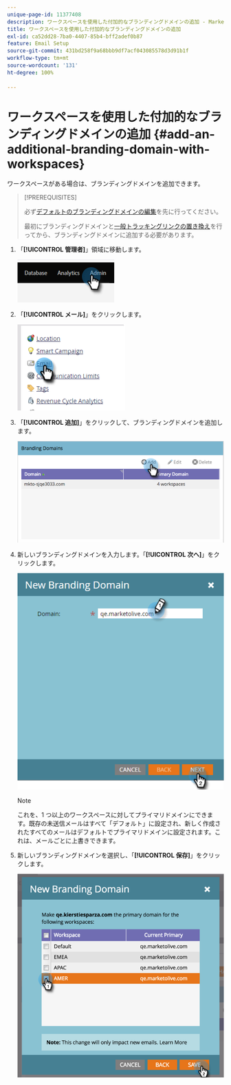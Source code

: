 ```yaml
---
unique-page-id: 11377408
description: ワークスペースを使用した付加的なブランディングドメインの追加 - Marketo ドキュメント - 製品ドキュメント
title: ワークスペースを使用した付加的なブランディングドメインの追加
exl-id: ca52dd28-7ba0-4407-85b4-bff2adef0b87
feature: Email Setup
source-git-commit: 431bd258f9a68bbb9df7acf043085578d3d91b1f
workflow-type: tm+mt
source-wordcount: '131'
ht-degree: 100%

---
```


# ワークスペースを使用した付加的なブランディングドメインの追加 {#add-an-additional-branding-domain-with-workspaces}

ワークスペースがある場合は、ブランディングドメインを追加できます。

>[!PREREQUISITES]
>
>必ず[デフォルトのブランディングドメインの編集](/help/marketo/product-docs/administration/email-setup/add-multiple-branding-domains/edit-your-default-branding-domain.md)を先に行ってください。
>
>最初にブランディングドメインと[一般トラッキングリンクの置き換え](/help/marketo/product-docs/administration/email-setup/add-multiple-branding-domains/edit-your-default-branding-domain-with-workspaces.md)を行ってから、ブランディングドメインに追加する必要があります。

1. 「**[!UICONTROL 管理者]**」領域に移動します。

   ![](assets/add-an-additional-branding-domain-with-workspaces-1.png)

1. 「**[!UICONTROL メール]**」をクリックします。

   ![](assets/add-an-additional-branding-domain-with-workspaces-2.png)

1. 「**[!UICONTROL 追加]**」をクリックして、ブランディングドメインを追加します。

   ![](assets/add-an-additional-branding-domain-with-workspaces-3.png)

1. 新しいブランディングドメインを入力します。「**[!UICONTROL 次へ]**」をクリックします。

   ![](assets/add-an-additional-branding-domain-with-workspaces-4.png)

   >[!NOTE]
   >
   >これを、1 つ以上のワークスペースに対してプライマリドメインにできます。既存の未送信メールはすべて「デフォルト」に設定され、新しく作成されたすべてのメールはデフォルトでプライマリドメインに設定されます。これは、メールごとに上書きできます。

1. 新しいブランディングドメインを選択し、「**[!UICONTROL 保存]**」をクリックします。

   ![](assets/add-an-additional-branding-domain-with-workspaces-5.png)
